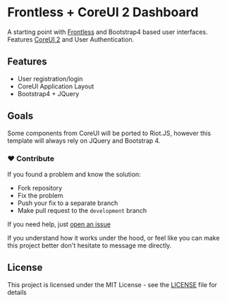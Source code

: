 # Frontless + CoreUI 2 Dashboard

A starting point with [Frontless](https://frontless.js.org/) and Bootstrap4 based user interfaces.
Features [CoreUI 2](https://github.com/coreui/coreui) and User Authentication.

## Features

- User registration/login
- CoreUI Application Layout
- Bootstrap4 + JQuery

## Goals

Some components from CoreUI will be ported to Riot.JS, however this template will always rely on JQuery and Bootstrap 4.


### ❤️ Contribute

If you found a problem and know the solution:
- Fork repository
- Fix the problem
- Push your fix to a separate branch
- Make pull request to the `development` branch

If you need help, just [open an issue](https://github.com/nesterow/frontless/issues)

If you understand how it works under the hood, or feel like you can make this project better don't hesitate to message me directly.

## License

This project is licensed under the MIT License - see the [LICENSE](https://github.com/nesterow/frontless/blob/master/LICENSE) file for details
